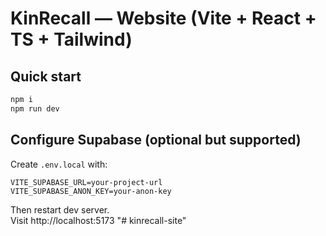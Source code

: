 # KinRecall — Website (Vite + React + TS + Tailwind)

## Quick start
```bash
npm i
npm run dev
```

## Configure Supabase (optional but supported)
Create `.env.local` with:
```
VITE_SUPABASE_URL=your-project-url
VITE_SUPABASE_ANON_KEY=your-anon-key
```

Then restart dev server.  
Visit http://localhost:5173
"# kinrecall-site" 
